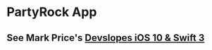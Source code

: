 # PartyRock App
## See Mark Price's [Devslopes iOS 10 & Swift 3](https://www.udemy.com/devslopes-ios10/)
